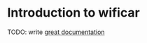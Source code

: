 # Introduction to wificar

TODO: write [great documentation](http://jacobian.org/writing/great-documentation/what-to-write/)
